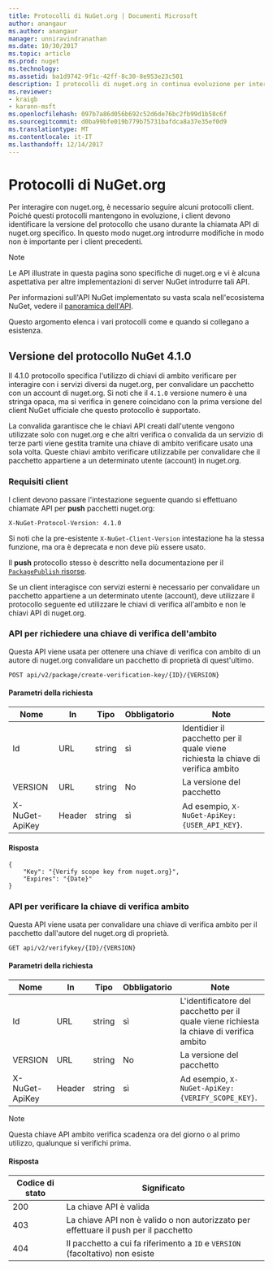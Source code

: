 ```yaml
---
title: Protocolli di NuGet.org | Documenti Microsoft
author: anangaur
ms.author: anangaur
manager: unniravindranathan
ms.date: 10/30/2017
ms.topic: article
ms.prod: nuget
ms.technology: 
ms.assetid: ba1d9742-9f1c-42ff-8c30-8e953e23c501
description: I protocolli di nuget.org in continua evoluzione per interagire con i client NuGet.
ms.reviewer:
- kraigb
- karann-msft
ms.openlocfilehash: 097b7a86d056b692c52d6de76bc2fb99d1b58c6f
ms.sourcegitcommit: d0ba99bfe019b779b75731bafdca8a37e35ef0d9
ms.translationtype: MT
ms.contentlocale: it-IT
ms.lasthandoff: 12/14/2017
---
```

# <a name="nugetorg-protocols"></a>Protocolli di NuGet.org

Per interagire con nuget.org, è necessario seguire alcuni protocolli client. Poiché questi protocolli mantengono in evoluzione, i client devono identificare la versione del protocollo che usano durante la chiamata API di nuget.org specifico. In questo modo nuget.org introdurre modifiche in modo non è importante per i client precedenti.

> [!Note]
> Le API illustrate in questa pagina sono specifiche di nuget.org e vi è alcuna aspettativa per altre implementazioni di server NuGet introdurre tali API. 

Per informazioni sull'API NuGet implementato su vasta scala nell'ecosistema NuGet, vedere il [panoramica dell'API](overview.md).

Questo argomento elenca i vari protocolli come e quando si collegano a esistenza.

## <a name="nuget-protocol-version-410"></a>Versione del protocollo NuGet 4.1.0

Il 4.1.0 protocollo specifica l'utilizzo di chiavi di ambito verificare per interagire con i servizi diversi da nuget.org, per convalidare un pacchetto con un account di nuget.org. Si noti che il `4.1.0` versione numero è una stringa opaca, ma si verifica in genere coincidano con la prima versione del client NuGet ufficiale che questo protocollo è supportato.

La convalida garantisce che le chiavi API creati dall'utente vengono utilizzate solo con nuget.org e che altri verifica o convalida da un servizio di terze parti viene gestita tramite una chiave di ambito verificare usato una sola volta. Queste chiavi ambito verificare utilizzabile per convalidare che il pacchetto appartiene a un determinato utente (account) in nuget.org.

### <a name="client-requirement"></a>Requisiti client

I client devono passare l'intestazione seguente quando si effettuano chiamate API per **push** pacchetti nuget.org:

```
X-NuGet-Protocol-Version: 4.1.0
```

Si noti che la pre-esistente `X-NuGet-Client-Version` intestazione ha la stessa funzione, ma ora è deprecata e non deve più essere usato.

Il **push** protocollo stesso è descritto nella documentazione per il [ `PackagePublish` risorse](package-publish-resource.md).

Se un client interagisce con servizi esterni è necessario per convalidare un pacchetto appartiene a un determinato utente (account), deve utilizzare il protocollo seguente ed utilizzare le chiavi di verifica all'ambito e non le chiavi API di nuget.org.

### <a name="api-to-request-a-verify-scope-key"></a>API per richiedere una chiave di verifica dell'ambito

Questa API viene usata per ottenere una chiave di verifica con ambito di un autore di nuget.org convalidare un pacchetto di proprietà di quest'ultimo.

```
POST api/v2/package/create-verification-key/{ID}/{VERSION}
```

#### <a name="request-parameters"></a>Parametri della richiesta

Nome           | In     | Tipo   | Obbligatorio | Note
-------------- | ------ | ------ | -------- | -----
Id             | URL    | string | sì      | Identidier il pacchetto per il quale viene richiesta la chiave di verifica ambito
VERSION        | URL    | string | No       | La versione del pacchetto
X-NuGet-ApiKey | Header | string | sì      | Ad esempio, `X-NuGet-ApiKey: {USER_API_KEY}`.

#### <a name="response"></a>Risposta

```
{
    "Key": "{Verify scope key from nuget.org}",
    "Expires": "{Date}"
}
```

### <a name="api-to-verify-the-verify-scope-key"></a>API per verificare la chiave di verifica ambito

Questa API viene usata per convalidare una chiave di verifica ambito per il pacchetto dall'autore del nuget.org di proprietà.

```
GET api/v2/verifykey/{ID}/{VERSION}
```

#### <a name="request-parameters"></a>Parametri della richiesta

Nome           | In     | Tipo   | Obbligatorio | Note
-------------  | ------ | ------ | -------- | -----
Id             | URL    | string | sì      | L'identificatore del pacchetto per il quale viene richiesta la chiave di verifica ambito
VERSION        | URL    | string | No       | La versione del pacchetto
X-NuGet-ApiKey | Header | string | sì      | Ad esempio, `X-NuGet-ApiKey: {VERIFY_SCOPE_KEY}`.

> [!Note]
> Questa chiave API ambito verifica scadenza ora del giorno o al primo utilizzo, qualunque si verifichi prima.

#### <a name="response"></a>Risposta

Codice di stato | Significato
----------- | -------
200         | La chiave API è valida
403         | La chiave API non è valido o non autorizzato per effettuare il push per il pacchetto
404         | Il pacchetto a cui fa riferimento a `ID` e `VERSION` (facoltativo) non esiste
